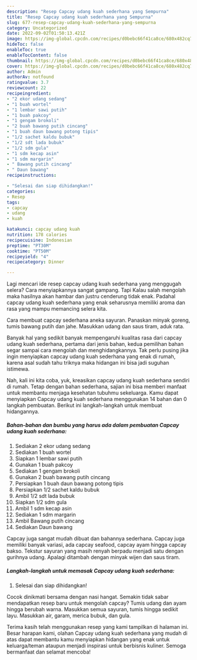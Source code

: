```yaml
---
description: "Resep Capcay udang kuah sederhana yang Sempurna"
title: "Resep Capcay udang kuah sederhana yang Sempurna"
slug: 677-resep-capcay-udang-kuah-sederhana-yang-sempurna
category: Uncategorized
date: 2022-09-02T01:50:13.421Z
image: https://img-global.cpcdn.com/recipes/d0bebc66f41ca8ce/680x482cq70/capcay-udang-kuah-sederhana-foto-resep-utama.jpg
hideToc: false
enableToc: true
enableTocContent: false
thumbnail: https://img-global.cpcdn.com/recipes/d0bebc66f41ca8ce/680x482cq70/capcay-udang-kuah-sederhana-foto-resep-utama.jpg
cover: https://img-global.cpcdn.com/recipes/d0bebc66f41ca8ce/680x482cq70/capcay-udang-kuah-sederhana-foto-resep-utama.jpg
author: Admin
authorAv: notfound
ratingvalue: 3.7
reviewcount: 22
recipeingredient:
- "2 ekor udang sedang"
- "1 buah wortel"
- "1 lembar sawi putih"
- "1 buah pakcoy"
- "1 gengam brokoli"
- "2 buah bawang putih cincang"
- "1 buah daun bawang potong tipis"
- "1/2 sachet kaldu bubuk"
- "1/2 sdt lada bubuk"
- "1/2 sdm gula"
- "1 sdm kecap asin"
- "1 sdm margarin"
- " Bawang putih cincang"
- " Daun bawang"
recipeinstructions:

- "Selesai dan siap dihidangkan!"
categories:
- Resep
tags:
- capcay
- udang
- kuah

katakunci: capcay udang kuah 
nutrition: 178 calories
recipecuisine: Indonesian
preptime: "PT30M"
cooktime: "PT50M"
recipeyield: "4"
recipecategory: Dinner

---
```



Lagi mencari ide resep capcay udang kuah sederhana yang menggugah selera? Cara menyiapkannya sangat gampang. Tapi Kalau salah mengolah maka hasilnya akan hambar dan justru cenderung tidak enak. Padahal capcay udang kuah sederhana yang enak seharusnya memiliki aroma dan rasa yang mampu memancing selera kita.


Cara membuat capcay sederhana aneka sayuran. Panaskan minyak goreng, tumis bawang putih dan jahe. Masukkan udang dan saus tiram, aduk rata.

Banyak hal yang sedikit banyak mempengaruhi kualitas rasa dari capcay udang kuah sederhana, pertama dari jenis bahan, kedua pemilihan bahan segar sampai cara mengolah dan menghidangkannya. Tak perlu pusing jika ingin menyiapkan capcay udang kuah sederhana yang enak di rumah, karena asal sudah tahu triknya maka hidangan ini bisa jadi suguhan istimewa.


Nah, kali ini kita coba, yuk, kreasikan capcay udang kuah sederhana sendiri di rumah. Tetap dengan bahan sederhana, sajian ini bisa memberi manfaat untuk membantu menjaga kesehatan tubuhmu sekeluarga. Kamu dapat menyiapkan Capcay udang kuah sederhana menggunakan 14 bahan dan 0 langkah pembuatan. Berikut ini langkah-langkah untuk membuat hidangannya.

<!--inarticleads1-->

##### Bahan-bahan dan bumbu yang harus ada dalam pembuatan Capcay udang kuah sederhana:

1. Sediakan 2 ekor udang sedang
1. Sediakan 1 buah wortel
1. Siapkan 1 lembar sawi putih
1. Gunakan 1 buah pakcoy
1. Sediakan 1 gengam brokoli
1. Gunakan 2 buah bawang putih cincang
1. Persiapkan 1 buah daun bawang potong tipis
1. Persiapkan 1/2 sachet kaldu bubuk
1. Ambil 1/2 sdt lada bubuk
1. Siapkan 1/2 sdm gula
1. Ambil 1 sdm kecap asin
1. Sediakan 1 sdm margarin
1. Ambil  Bawang putih cincang
1. Sediakan  Daun bawang


Capcay juga sangat mudah dibuat dan bahannya sederhana. Capcay juga memiliki banyak variasi, ada capcay seafood, capcay ayam hingga capcay bakso. Tekstur sayuran yang masih renyah berpadu menjadi satu dengan gurihnya udang. Apalagi ditambah dengan minyak wijen dan saus tiram. 

<!--inarticleads2-->

##### Langkah-langkah untuk memasak Capcay udang kuah sederhana:


1. Selesai dan siap dihidangkan!

Cocok dinikmati bersama dengan nasi hangat. Semakin tidak sabar mendapatkan resep baru untuk mengolah capcay? Tumis udang dan ayam hingga berubah warna. Masukkan semua sayuran, tumis hingga sedikit layu. Masukkan air, garam, merica bubuk, dan gula. 

Terima kasih telah menggunakan resep yang kami tampilkan di halaman ini. Besar harapan kami, olahan Capcay udang kuah sederhana yang mudah di atas dapat membantu kamu menyiapkan hidangan yang enak untuk keluarga/teman ataupun menjadi inspirasi untuk berbisnis kuliner. Semoga bermanfaat dan selamat mencoba!
